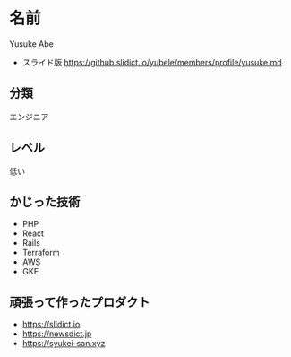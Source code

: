 # 名前
Yusuke Abe

- スライド版
https://github.slidict.io/yubele/members/profile/yusuke.md

## 分類
エンジニア

## レベル
低い

## かじった技術
- PHP
- React
- Rails
- Terraform
- AWS
- GKE

## 頑張って作ったプロダクト

- https://slidict.io
- https://newsdict.jp
- https://syukei-san.xyz

